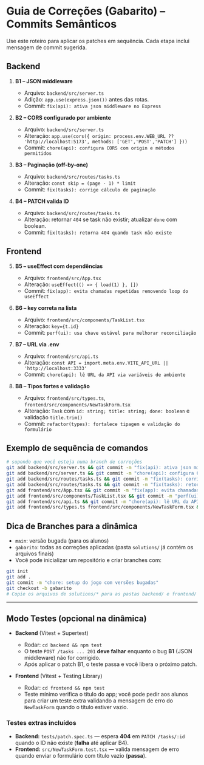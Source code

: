 # Guia de Correções (Gabarito) – Commits Semânticos

Use este roteiro para aplicar os patches em sequência. Cada etapa inclui mensagem de commit sugerida.

## Backend
1. **B1 – JSON middleware**
   - Arquivo: `backend/src/server.ts`
   - Adição: `app.use(express.json())` antes das rotas.
   - Commit: `fix(api): ativa json middleware no Express`

2. **B2 – CORS configurado por ambiente**
   - Arquivo: `backend/src/server.ts`
   - Alteração: `app.use(cors({ origin: process.env.WEB_URL ?? 'http://localhost:5173', methods: ['GET','POST','PATCH'] }))`
   - Commit: `chore(api): configura CORS com origin e métodos permitidos`

3. **B3 – Paginação (off-by-one)**
   - Arquivo: `backend/src/routes/tasks.ts`
   - Alteração: `const skip = (page - 1) * limit`
   - Commit: `fix(tasks): corrige cálculo de paginação`

4. **B4 – PATCH valida ID**
   - Arquivo: `backend/src/routes/tasks.ts`
   - Alteração: retornar `404` se task não existir; atualizar `done` com boolean.
   - Commit: `fix(tasks): retorna 404 quando task não existe`

## Frontend
5. **B5 – useEffect com dependências**
   - Arquivo: `frontend/src/App.tsx`
   - Alteração: `useEffect(() => { load(1) }, [])`
   - Commit: `fix(app): evita chamadas repetidas removendo loop do useEffect`

6. **B6 – key correta na lista**
   - Arquivo: `frontend/src/components/TaskList.tsx`
   - Alteração: `key={t.id}`
   - Commit: `perf(ui): usa chave estável para melhorar reconciliação`

7. **B7 – URL via .env**
   - Arquivo: `frontend/src/api.ts`
   - Alteração: `const API = import.meta.env.VITE_API_URL || 'http://localhost:3333'`
   - Commit: `chore(api): lê URL da API via variáveis de ambiente`

8. **B8 – Tipos fortes e validação**
   - Arquivo: `frontend/src/types.ts`, `frontend/src/components/NewTaskForm.tsx`
   - Alteração: `Task` com `id: string; title: string; done: boolean` e validação `title.trim()`
   - Commit: `refactor(types): fortalece tipagem e validação do formulário`

## Exemplo de sequência de comandos
```bash
# supondo que você esteja numa branch de correções
git add backend/src/server.ts && git commit -m "fix(api): ativa json middleware no Express"
git add backend/src/server.ts && git commit -m "chore(api): configura CORS com origin e métodos permitidos"
git add backend/src/routes/tasks.ts && git commit -m "fix(tasks): corrige cálculo de paginação"
git add backend/src/routes/tasks.ts && git commit -m "fix(tasks): retorna 404 quando task não existe"
git add frontend/src/App.tsx && git commit -m "fix(app): evita chamadas repetidas removendo loop do useEffect"
git add frontend/src/components/TaskList.tsx && git commit -m "perf(ui): usa chave estável para melhorar reconciliação"
git add frontend/src/api.ts && git commit -m "chore(api): lê URL da API via variáveis de ambiente"
git add frontend/src/types.ts frontend/src/components/NewTaskForm.tsx && git commit -m "refactor(types): fortalece tipagem e validação do formulário"
```

## Dica de Branches para a dinâmica
- `main`: versão bugada (para os alunos)
- `gabarito`: todas as correções aplicadas (pasta `solutions/` já contém os arquivos finais)
- Você pode inicializar um repositório e criar branches com:
```bash
git init
git add .
git commit -m "chore: setup do jogo com versões bugadas"
git checkout -b gabarito
# Copie os arquivos de solutions/* para as pastas backend/ e frontend/ e faça os commits conforme o guia
```
---

## Modo Testes (opcional na dinâmica)

- **Backend** (Vitest + Supertest)
  - Rodar: `cd backend && npm test`
  - O teste `POST /tasks ... 201` **deve falhar** enquanto o bug **B1** (JSON middleware) não for corrigido.
  - Após aplicar o patch B1, o teste passa e você libera o próximo patch.

- **Frontend** (Vitest + Testing Library)
  - Rodar: `cd frontend && npm test`
  - Teste mínimo verifica o título do app; você pode pedir aos alunos para criar um teste extra validando a mensagem de erro do `NewTaskForm` quando o título estiver vazio.


### Testes extras incluídos
- **Backend:** `tests/patch.spec.ts` — espera **404** em `PATCH /tasks/:id` quando o ID não existe (**falha** até aplicar B4).
- **Frontend:** `src/NewTaskForm.test.tsx` — valida mensagem de erro quando enviar o formulário com título vazio (**passa**).
